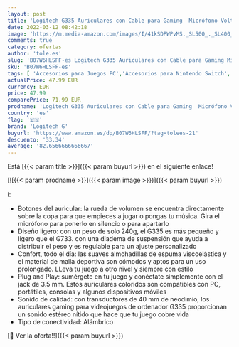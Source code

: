 ```yaml
---
layout: post
title: 'Logitech G335 Auriculares con Cable para Gaming  Micrófono Volteable  Jack de 3.5mm  Almohadillas de espuma viscoelástica  compatible con PC  PlayStation  Xbox  Nintendo Switch - Verde'
date: 2022-03-12 08:42:18
image: 'https://m.media-amazon.com/images/I/41kSDPWPvMS._SL500_._SL400_.jpg'
comments: true
category: ofertas
author: 'tole.es'
slug: 'B07W6HLSFF-es Logitech G335 Auriculares con Cable para Gaming Micrófono...'
sku: 'B07W6HLSFF-es'
tags: [ 'Accesorios para Juegos PC','Accesorios para Nintendo Switch','Auriculares gaming para Nintendo Switch','Auriculares gaming para PC','Auriculares y accesorios','Electrónica','Hardware y juegos para Nintendo Switch','Juegos y Accesorios para PC','Videojuegos','logitech g','nintendo','playstation','xbox', ]
actualPrice: 47.99 EUR
currency: EUR
price: 47.99
comparePrice: 71.99 EUR
prodname: 'Logitech G335 Auriculares con Cable para Gaming  Micrófono Volteable  Jack de 3.5mm  Almohadillas de espuma viscoelástica  compatible con PC  PlayStation  Xbox  Nintendo Switch - Verde'
country: 'es'
flag: '🇪🇸'
brand: 'Logitech G'
buyurl: 'https://www.amazon.es/dp/B07W6HLSFF/?tag=tolees-21'
descuento: '33.34'
average: '82.6566666666667'
---
```


Está [{{< param title >}}]({{< param buyurl >}}) en el siguiente enlace!

[![{{< param prodname >}}]({{< param image >}})]({{< param buyurl >}})

ℹ️:

- Botones del auricular: la rueda de volumen se encuentra directamente sobre la copa para que empieces a jugar o pongas tu música. Gira el micrófono para ponerlo en silencio o para apartarlo
- Diseño ligero: con un peso de solo 240g, el G335 es más pequeño y ligero que el G733. con una diadema de suspensión que ayuda a distribuir el peso y es regulable para un ajuste personalizado
- Confort, todo el día: las suaves almohadillas de espuma viscoelástica y el material de malla deportiva son cómodos y aptos para un uso prolongado. LLeva tu juego a otro nivel y siempre con estilo
- Plug and Play: sumérgete en tu juego y conéctate simplemente con el jack de 3.5 mm. Estos auriculares coloridos son compatibles con PC, portátiles, consolas y algunos dispositivos móviles
- Sonido de calidad: con transductores de 40 mm de neodimio, los auriculares gaming para videojuegos de ordenador G335 proporcionan un sonido estéreo nítido que hace que tu juego cobre vida
- Tipo de conectividad: Alámbrico

[🛒 Ver la oferta!!]({{< param buyurl >}})
